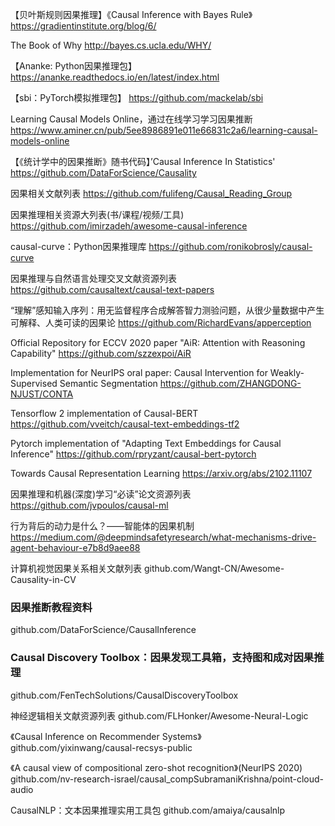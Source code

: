 【贝叶斯规则因果推理】《Causal Inference with Bayes Rule》
https://gradientinstitute.org/blog/6/

The Book of Why
http://bayes.cs.ucla.edu/WHY/

【Ananke: Python因果推理包】
https://ananke.readthedocs.io/en/latest/index.html

【sbi：PyTorch模拟推理包】
https://github.com/mackelab/sbi

Learning Causal Models Online，通过在线学习学习因果推断
https://www.aminer.cn/pub/5ee8986891e011e66831c2a6/learning-causal-models-online

【《统计学中的因果推断》随书代码】’Causal Inference In Statistics' 
https://github.com/DataForScience/Causality

因果相关文献列表
https://github.com/fulifeng/Causal_Reading_Group

因果推理相关资源大列表(书/课程/视频/工具)
https://github.com/imirzadeh/awesome-causal-inference

causal-curve：Python因果推理库
https://github.com/ronikobrosly/causal-curve

因果推理与自然语言处理交叉文献资源列表
https://github.com/causaltext/causal-text-papers

“理解”感知输入序列：用无监督程序合成解答智力测验问题，从很少量数据中产生可解释、人类可读的因果论
https://github.com/RichardEvans/apperception

Official Repository for ECCV 2020 paper "AiR: Attention with Reasoning Capability"
https://github.com/szzexpoi/AiR

Implementation for NeurIPS oral paper: Causal Intervention for Weakly-Supervised Semantic Segmentation
https://github.com/ZHANGDONG-NJUST/CONTA

Tensorflow 2 implementation of Causal-BERT
https://github.com/vveitch/causal-text-embeddings-tf2

Pytorch implementation of "Adapting Text Embeddings for Causal Inference"
https://github.com/rpryzant/causal-bert-pytorch

Towards Causal Representation Learning
https://arxiv.org/abs/2102.11107

因果推理和机器(深度)学习“必读”论文资源列表
https://github.com/jvpoulos/causal-ml

行为背后的动力是什么？——智能体的因果机制
https://medium.com/@deepmindsafetyresearch/what-mechanisms-drive-agent-behaviour-e7b8d9aee88

计算机视觉因果关系相关文献列表
github.com/Wangt-CN/Awesome-Causality-in-CV

### 因果推断教程资料
github.com/DataForScience/CausalInference

### Causal Discovery Toolbox：因果发现工具箱，支持图和成对因果推理
github.com/FenTechSolutions/CausalDiscoveryToolbox

神经逻辑相关文献资源列表
github.com/FLHonker/Awesome-Neural-Logic

《Causal Inference on Recommender Systems》
github.com/yixinwang/causal-recsys-public

《A causal view of compositional zero-shot recognition》(NeurIPS 2020) 
github.com/nv-research-israel/causal_compSubramaniKrishna/point-cloud-audio

CausalNLP：文本因果推理实用工具包
github.com/amaiya/causalnlp
